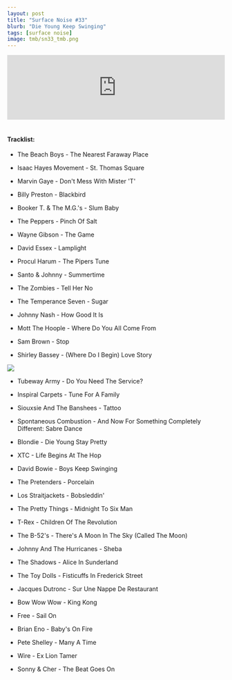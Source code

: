 ```yaml
---
layout: post
title: "Surface Noise #33"
blurb: "Die Young Keep Swinging"
tags: [surface noise]
image: tmb/sn33_tmb.png
---
```


<iframe scrolling="no" id="hearthis_at_track_3028424" width="100%" height="150" src="https://hearthis.at/embed/3028424/transparent_black/?hcolor=&color=&style=2&block_size=2&block_space=1&background=1&waveform=0&cover=0&autoplay=0&css=" frameborder="0" allowtransparency allow="autoplay"><p>Listen to <a href="https://hearthis.at/zerocc/surface-noise-33-22318/" target="_blank">Surface Noise #33 (22/3/18)</a> <span>by</span><a href="https://hearthis.at/zerocc/" target="_blank" >Zero</a> <span>on</span> <a href="https://hearthis.at/" target="_blank">hearthis.at</a></p></iframe>
&nbsp;

#### Tracklist:

- The Beach Boys - The Nearest Faraway Place
- Isaac Hayes Movement - St. Thomas Square
- Marvin Gaye - Don't Mess With Mister 'T'

- Billy Preston - Blackbird
- Booker T. & The M.G.'s - Slum Baby
- The Peppers - Pinch Of Salt

- Wayne Gibson - The Game
- David Essex - Lamplight
- Procul Harum - The Pipers Tune

- Santo & Johnny - Summertime
- The Zombies - Tell Her No
- The Temperance Seven - Sugar

- Johnny Nash - How Good It Is
- Mott The Hoople - Where Do You All Come From
- Sam Brown - Stop
- Shirley Bassey - (Where Do I Begin) Love Story

![](https://lh3.googleusercontent.com/_8ftD22DwLfdZNKLZmzai6fuwtEV_H420TOoGKaEWYk22vBtNxqbGtmedYXmMo8z28ES8wHsByw6O1Pe-oQVWhQPtz1uzLI-UqbwrCBo4ZGkpxilmhktMbGzrLZf2HEQZ7rF3dQah1BCQ2XqIjLaVD9vFtk2ofBdsWwzdr23PTwb4Q7Vxy-M2wCZyI7UxBiTyFXQ_njNzmklUH5NkqH54YX0RpMz4EpQdT1UqvSHMjAXr-Drr3cTKd5404NMT5XiN-gl1QJwakkKgNn5UqJBzkY3wj2-JUr1ClaeJXaPl7jaNXfRG5Emol0sa1Kf6Vf1ZgY5dRij95NZugChBapcoHl-INa35VAHN3iRxiaj0udLfnkeX9dS8J49dKj6CBsFtAti5BiZGLmEqE_GxAdIVuk8LZIEDvjWkxtoCTJw4Oz0C5KCC2C1EZpL9Pxh5uLVsgSKRuP8E8nJw_sEbZQifCfpWpSAKyAmsN0_o_UJLcUt7y3CDLlm5Q20lZNcXxlLVLSaAGJPvom17HTJRFDcV7NbDYlnIflVGrHWlROabGVTIq5Q28LGoVpJnU1UOM_2MegAhl7QZsXUJfhl4HQ2l6stLsk2W-Dxu_jqFiPRaX7PN9mHot3CLlUii_bNqhoKOw5aCo9tgBRIg3EQVfKt1F7Z=w599-h591-no)

- Tubeway Army - Do You Need The Service?
- Inspiral Carpets - Tune For A Family
- Siouxsie And The Banshees - Tattoo
- Spontaneous Combustion - And Now For Something Completely Different: Sabre Dance

- Blondie - Die Young Stay Pretty
- XTC - Life Begins At The Hop
- David Bowie - Boys Keep Swinging

- The Pretenders - Porcelain
- Los Straitjackets - Bobsleddin'
- The Pretty Things - Midnight To Six Man
- T-Rex - Children Of The Revolution

- The B-52's - There's A Moon In The Sky (Called The Moon)
- Johnny And The Hurricanes - Sheba
- The Shadows - Alice In Sunderland
- The Toy Dolls - Fisticuffs In Frederick Street

- Jacques Dutronc - Sur Une Nappe De Restaurant
- Bow Wow Wow - King Kong
- Free - Sail On

- Brian Eno - Baby's On Fire
- Pete Shelley - Many A Time
- Wire - Ex Lion Tamer

- Sonny & Cher - The Beat Goes On
